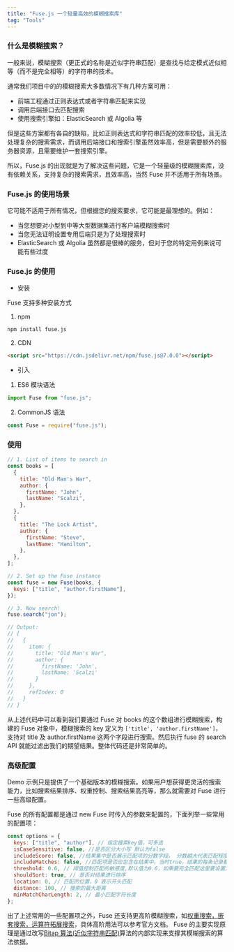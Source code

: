 ```yaml
---
title: "Fuse.js 一个轻量高效的模糊搜索库"
tag: "Tools"
---
```


### 什么是模糊搜索？

一般来说，模糊搜索（更正式的名称是近似字符串匹配）是查找与给定模式近似相等（而不是完全相等）的字符串的技术。

通常我们项目中的的模糊搜索大多数情况下有几种方案可用：

- 前端工程通过正则表达式或者字符串匹配来实现
- 调用后端接口去匹配搜索
- 使用搜索引擎如：ElasticSearch 或 Algolia 等

但是这些方案都有各自的缺陷，比如正则表达式和字符串匹配的效率较低，且无法处理复杂的搜索需求，而调用后端接口和搜索引擎虽然效率高，但是需要额外的服务器资源，且需要维护一套搜索引擎。

所以，Fuse.js 的出现就是为了解决这些问题，它是一个轻量级的模糊搜索库，没有依赖关系，支持复杂的搜索需求，且效率高，当然 Fuse 并不适用于所有场景。

### Fuse.js 的使用场景

它可能不适用于所有情况，但根据您的搜索要求，它可能是最理想的。例如：

- 当您想要对小型到中等大型数据集进行客户端模糊搜索时
- 当您无法证明设置专用后端只是为了处理搜索时
- ElasticSearch 或 Algolia 虽然都是很棒的服务，但对于您的特定用例来说可能有些过度

### Fuse.js 的使用

- 安装

Fuse 支持多种安装方式

1. npm

```sh
npm install fuse.js
```

2. CDN

```html
<script src="https://cdn.jsdelivr.net/npm/fuse.js@7.0.0"></script>
```

- 引入

1. ES6 模块语法

```js
import Fuse from "fuse.js";
```

2. CommonJS 语法

```js
const Fuse = require("fuse.js");
```

### 使用

```js
// 1. List of items to search in
const books = [
  {
    title: "Old Man's War",
    author: {
      firstName: "John",
      lastName: "Scalzi",
    },
  },
  {
    title: "The Lock Artist",
    author: {
      firstName: "Steve",
      lastName: "Hamilton",
    },
  },
];

// 2. Set up the Fuse instance
const fuse = new Fuse(books, {
  keys: ["title", "author.firstName"],
});

// 3. Now search!
fuse.search("jon");

// Output:
// [
//   {
//     item: {
//       title: "Old Man's War",
//       author: {
//         firstName: 'John',
//         lastName: 'Scalzi'
//       }
//     },
//     refIndex: 0
//   }
// ]
```

从上述代码中可以看到我们要通过 Fuse 对 books 的这个数组进行模糊搜索，构建的 Fuse 对象中，模糊搜索的 key 定义为 `['title', 'author.firstName']`，支持对 title 及 author.firstName 这两个字段进行搜索。然后执行 fuse 的 search API 就能过滤出我们的期望结果。整体代码还是非常简单的。

### 高级配置

Demo 示例只是提供了一个基础版本的模糊搜索。如果用户想获得更灵活的搜索能力，比如搜索结果排序、权重控制、搜索结果高亮等，那么就需要对 Fuse 进行一些高级配置。

Fuse 的所有配置都是通过 new Fuse 时传入的参数来配置的，下面列举一些常用的配置项：

```js
const options = {
  keys: ["title", "author"], // 指定搜索key值，可多选
  isCaseSensitive: false, //是否区分大小写 默认为false
  includeScore: false, //结果集中是否展示匹配项的分数字段， 分数越大代表匹配程度越低，区间值为0-1,注意：当此项为true时，会返回完整的结果集，只不过每一项中携带了score分数字段
  includeMatches: false, //匹配项是否应包含在结果中。当时true，结果的每条记录都包含匹配项的索引。这个通常我们用来对搜索内容做高亮处理
  threshold: 0.6, // 阈值控制匹配的敏感度,默认值为0.6，如果要完全匹配这里要设置为0
  shouldSort: true, // 是否对结果进行排序
  location: 0, // 匹配的位置，0 表示开头匹配
  distance: 100, // 搜索的最大距离
  minMatchCharLength: 2, // 最小匹配字符长度
};
```

出了上述常用的一些配置项之外，Fuse 还支持更高阶模糊搜索，如[权重搜索，嵌套搜索，运算符拓展搜索](https://www.fusejs.io/examples.html#default-weight)，具体高阶用法可以参考官方文档。 Fuse 的主要实现原理是通过改写[Bitap 算法(近似字符串匹配)](https://en.wikipedia.org/wiki/Bitap_algorithm)算法的内部实现来支撑其模糊搜索的算法依据。
